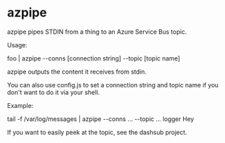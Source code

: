 azpipe
======

azpipe pipes STDIN from a thing to an Azure Service Bus topic.

Usage:

  foo | azpipe --conns [connection string] --topic [topic name]

azpipe outputs the content it receives from stdin.

You can also use config.js to set a connection string and topic name if you
don't want to do it via your shell.


Example:

  tail -f /var/log/messages | azpipe --conns ... --topic ...
  logger Hey

If you want to easily peek at the topic, see the dashsub project.

